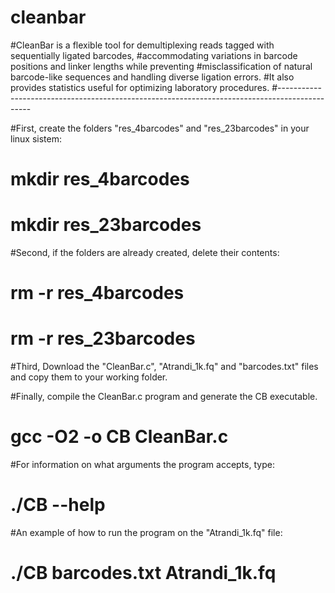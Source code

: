 # cleanbar
#CleanBar is a flexible tool for demultiplexing reads tagged with sequentially ligated barcodes,
#accommodating variations in barcode positions and linker lengths while preventing 
#misclassification of natural barcode-like sequences and handling diverse ligation errors. 
#It also provides statistics useful for optimizing laboratory procedures.
#----------------------------------------------------------------------------------------------

#First, create the folders "res_4barcodes" and "res_23barcodes" in your linux sistem:
# mkdir res_4barcodes
# mkdir res_23barcodes

#Second, if the folders are already created, delete their contents:
# rm -r res_4barcodes
# rm -r res_23barcodes

#Third, Download the "CleanBar.c", "Atrandi_1k.fq" and "barcodes.txt" files and copy them to your working folder.

#Finally, compile the CleanBar.c program and generate the CB executable. 
# gcc  -O2 -o CB  CleanBar.c

#For information on what arguments the program accepts, type:
# ./CB  --help

#An example of how to run the program on the "Atrandi_1k.fq" file:
# ./CB  barcodes.txt Atrandi_1k.fq
